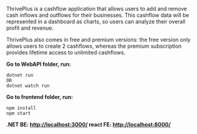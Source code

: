 ThrivePlus is a cashflow application that allows users to add and remove cash inflows and outflows for their businesses. This cashflow data will be represented in a dashboard as charts, so users can analyze their overall profit and revenue.

ThrivePlus also comes in free and premium versions: the free version only allows users to create 2 cashflows, whereas the premium subscription provides lifetime access to unlimited cashflows.

**Go to WebAPI folder, run:**

    dotnet run
    OR
    dotnet watch run
    
**Go to frontend folder, run:**

    npm install
    npm start

**.NET BE: [http://localhost:3000/](http://localhost:3000/)
react FE: [http://localhost:8000/](http://localhost:8000/)**


